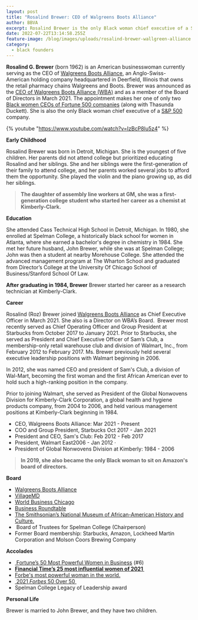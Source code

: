 ```yaml
---
layout: post
title: "Rosalind Brewer: CEO of Walgreens Boots Alliance"
author: BBVA
excerpt: Rosalind Brewer is the only Black woman chief executive of a S&P 500 company.
date: 2022-07-22T13:14:58.255Z
feature-image: /blog/images/uploads/rosalind-brewer-wallgreen-alliance.jpg
category:
  - black founders
---
```

**Rosalind G. Brewer** (born 1962) is an American businesswoman currently serving as the CEO of [Walgreens Boots Alliance](https://en.wikipedia.org/wiki/Walgreens_Boots_Alliance), an Anglo-Swiss-American holding company headquartered in Deerfield, Illinois that owns the retail pharmacy chains Walgreens and Boots. Brewer was announced as the [CEO of Walgreens Boots Alliance (WBA)](https://news.walgreens.com/our-stories/meet-roz-brewer-new-ceo-of-walgreens-boots-alliance.htm) and as a member of the Board of Directors in March 2021. The appointment makes her one of only two [Black women CEOs of Fortune 500 companies](https://fortune.com/2021/06/02/female-ceos-fortune-500-2021-women-ceo-list-roz-brewer-walgreens-karen-lynch-cvs-thasunda-brown-duckett-tiaa/) (along with Thasunda Duckett). She is also the only Black woman chief executive of a [S&P 500](https://finance.yahoo.com/news/longest-tenured-black-ceo-among-211554524.html) company.

{% youtube "https://www.youtube.com/watch?v=IzBcP8lu5z4" %}

**Early Childhood**

Rosalind Brewer was born in Detroit, Michigan. She is the youngest of five children. Her parents did not attend college but prioritized educating Rosalind and her siblings. She and her siblings were the first-generation of their family to attend college, and her parents worked several jobs to afford them the opportunity. She played the violin and the piano growing up, as did her siblings.

> **The daughter of assembly line workers at GM, she was a first-generation college student who started her career as a chemist at Kimberly-Clark.**

**Education**

She attended Cass Technical High School in Detroit, Michigan. In 1980, she enrolled at Spelman College, a historically black school for women in Atlanta, where she earned a bachelor's degree in chemistry in 1984. She met her future husband, John Brewer, while she was at Spelman College; John was then a student at nearby Morehouse College. She attended the advanced management program at The Wharton School and graduated from Director’s College at the University Of Chicago School of Business/Stanford School Of Law.

**After graduating in 1984, Brewer** Brewer started her career as a research technician at Kimberly-Clark.

**Career**

Rosalind (Roz) Brewer joined [Walgreens Boots Alliance](https://www.walgreensbootsalliance.com/about-us/leadership/rosalind-brewer) as Chief Executive Officer in March 2021. She also is a Director on WBA’s Board.  Brewer most recently served as Chief Operating Officer and Group President at Starbucks from October 2017 to January 2021. Prior to Starbucks, she served as President and Chief Executive Officer of Sam’s Club, a membership-only retail warehouse club and division of Walmart, Inc., from February 2012 to February 2017. Ms. Brewer previously held several executive leadership positions with Walmart beginning in 2006.

In 2012, she was named CEO and president of Sam's Club, a division of Wal-Mart, becoming the first woman and the first African American ever to hold such a high-ranking position in the company.

Prior to joining Walmart, she served as President of the Global Nonwovens Division for Kimberly-Clark Corporation, a global health and hygiene products company, from 2004 to 2006, and held various management positions at Kimberly-Clark beginning in 1984.

* CEO, Walgreens Boots Alliance: Mar 2021 - Present
* COO and Group President, Starbucks Oct 2017 - Jan 2021
* [](https://www.linkedin.com/company/7556/)[](https://www.linkedin.com/company/7556/)President and CEO, Sam's Club: Feb 2012 - Feb 2017
* [](https://www.linkedin.com/company/2646/)[](https://www.linkedin.com/company/2646/)President, Walmart East2006 - Jan 2012 ·
* [](https://www.linkedin.com/company/3439/)[](https://www.linkedin.com/company/3439/)President of Global Nonwovens Division at Kimberly: 1984 - 2006 

> **In 2019, she also became the only Black woman to sit on Amazon's board of directors.**

**Board**

* [Walgreens Boots Alliance](https://www.walgreensbootsalliance.com/about-us/leadership/rosalind-brewer)
* [VillageMD](https://www.villagemd.com/who-we-are)
* [World Business Chicago](https://worldbusinesschicago.com/board/)
* [Business Roundtable](https://www.businessroundtable.org/about-us/board-of-directors)
* [The Smithsonian’s National Museum of African-American History and Culture.](https://nmaahc.si.edu/about/leadership)
*  Board of Trustees for Spelman College (Chairperson)
* Former Board membership: Starbucks, Amazon, Lockheed Martin Corporation and Molson Coors Brewing Company

**Accolades**

* [ Fortune’s 50 Most Powerful Women in Business](https://fortune.com/most-powerful-women/) (#6)
* **[Financial Time’s 25 most influential women of 2021 ](https://www.ft.com/womenof2021)**
* [Forbe's most powerful woman in the world.](https://www.forbes.com/profile/rosalind-brewe) 
* [ 2021 *Forbes* 50 Over 50 ](https://www.forbes.com/50over50/?profile=rosalind-brewer)
* Spelman College Legacy of Leadership award 

**Personal Life**

Brewer is married to John Brewer, and they have two children.